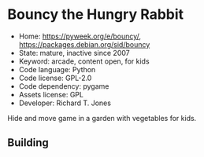 # Bouncy the Hungry Rabbit

- Home: https://pyweek.org/e/bouncy/, https://packages.debian.org/sid/bouncy
- State: mature, inactive since 2007
- Keyword: arcade, content open, for kids
- Code language: Python
- Code license: GPL-2.0
- Code dependency: pygame
- Assets license: GPL
- Developer: Richard T. Jones

Hide and move game in a garden with vegetables for kids.

## Building
